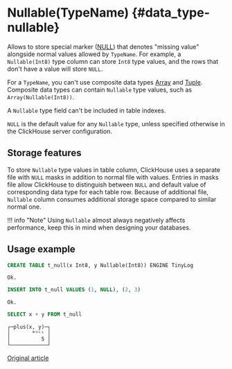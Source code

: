 # Nullable(TypeName) {#data_type-nullable}

Allows to store special marker ([NULL](../query_language/syntax.md)) that denotes "missing value" alongside normal values allowed by `TypeName`. For example, a `Nullable(Int8)` type column can store `Int8` type values, and the rows that don't have a value will store `NULL`.

For a `TypeName`, you can't use composite data types [Array](array.md) and [Tuple](tuple.md). Composite data types can contain `Nullable` type values, such as `Array(Nullable(Int8))`.

A `Nullable` type field can't be included in table indexes.

`NULL` is the default value for any `Nullable` type, unless specified otherwise in the ClickHouse server configuration.

## Storage features

To store `Nullable` type values in table column, ClickHouse uses a separate file with `NULL` masks in addition to normal file with values. Entries in masks file allow ClickHouse to distinguish between `NULL` and default value of corresponding data type for each table row. Because of additional file, `Nullable` column consumes additional storage space compared to similar normal one.

!!! info "Note"
    Using `Nullable` almost always negatively affects performance, keep this in mind when designing your databases.

## Usage example

```sql
CREATE TABLE t_null(x Int8, y Nullable(Int8)) ENGINE TinyLog
```
```text
Ok.
```
```sql
INSERT INTO t_null VALUES (1, NULL), (2, 3)
```
```text
Ok.
```
```sql
SELECT x + y FROM t_null
```
```text
┌─plus(x, y)─┐
│       ᴺᵁᴸᴸ │
│          5 │
└────────────┘
```

[Original article](https://clickhouse.yandex/docs/en/data_types/nullable/) <!--hide-->
